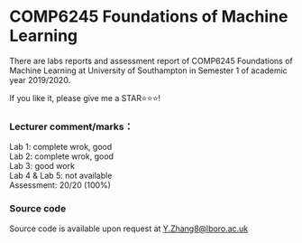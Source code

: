 # COMP6245 Foundations of Machine Learning

There are labs reports and assessment report of COMP6245 Foundations of Machine Learning at University of Southampton in Semester 1 of academic year 2019/2020.

If you like it, please give me a STAR:star::star::star:!

### Lecturer comment/marks：

Lab 1: complete wrok, good<br>
Lab 2: complete wrok, good<br>
Lab 3: good work<br>
Lab 4 & Lab 5: not available<br>
Assessment: 20/20 (100%)

### Source code
Source code is available upon request at Y.Zhang8@lboro.ac.uk
